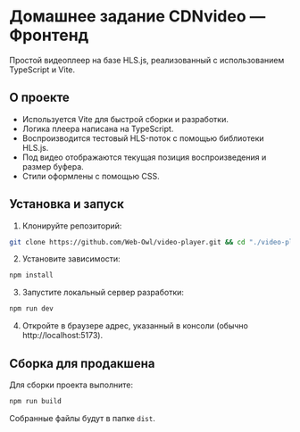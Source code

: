 # Домашнее задание CDNvideo — Фронтенд

Простой видеоплеер на базе HLS.js, реализованный с использованием TypeScript и Vite.

## О проекте

- Используется Vite для быстрой сборки и разработки.
- Логика плеера написана на TypeScript.
- Воспроизводится тестовый HLS-поток с помощью библиотеки HLS.js.
- Под видео отображаются текущая позиция воспроизведения и размер буфера.
- Стили оформлены с помощью CSS.

## Установка и запуск

1. Клонируйте репозиторий:
```sh
git clone https://github.com/Web-Owl/video-player.git && cd "./video-player"
```

2. Установите зависимости:
```sh
npm install
```

3. Запустите локальный сервер разработки:
```sh
npm run dev
```

4. Откройте в браузере адрес, указанный в консоли (обычно http://localhost:5173).

## Сборка для продакшена

Для сборки проекта выполните:
```sh
npm run build
```

Собранные файлы будут в папке `dist`.